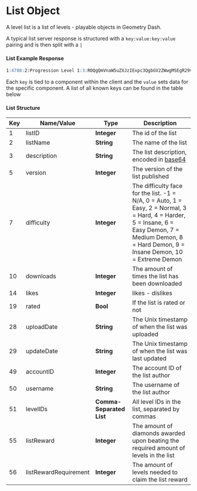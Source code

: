 # List Object
A level list is a list of levels - playable objects in Geometry Dash.

A typical list server response is structured with a `key:value:key:value` pairing and is then split with a `|`
#### **List Example Response**
```md
1:4788:2:Progression Level 1:3:R0QgQmVnaW5uZXJzIExpc3QgbGV2ZWwgMSEgR29vZCBsaXN0IG9mIGxldmVscyB0byBpbnRyb2R1Y2UgZnJpZW5kcyB0byB0aGUgZ2FtZSE=:5:5:49:6061424:50:tricipital:10:1451689:7:1:14:61715:19:1:51:90752263,59760047,88982532,78743788,88022936,89413344,90994090,74542823,74612523,55037478:55:20:56:5:28:1703050435:29:1703402400#15479163:tricipital:6061424#9999:0:10#f5da5823d94bbe7208dd83a30ff427c7d88fdb99
```

Each `key` is tied to a component within the client and the `value` sets data for the specific component.
A list of all known keys can be found in the table below

#### List Structure
| Key | Name/Value                | Type                                         | Description                                                              
|-----|---------------------------|----------------------------------------------|--------------------------------------------------------------------------
| 1   | listID                   | **Integer**                             | The id of the list                                                   
| 2   | listName                 | **String**                              | The name of the list                                             
| 3   | description              | **String**                              | The list description, encoded in [base64](/topics/encryption/base64.md) 
| 5   | version                  | **Integer**                             | The version of the list published
| 7   | difficulty               | **Integer**                             | The difficulty face for the list. -1 = N/A, 0 = Auto, 1 = Easy, 2 = Normal, 3 = Hard, 4 = Harder, 5 = Insane, 6 = Easy Demon, 7 = Medium Demon, 8 = Hard Demon, 9 = Insane Demon, 10 = Extreme Demon
| 10  | downloads                | **Integer**                             | The amount of times the list has been downloaded
| 14  | likes                    | **Integer** 			                   | likes - dislikes |
| 19  | rated                    | **Bool** 	                           | If the list is rated or not
| 28  | uploadDate               | **String** 				               | The Unix timestamp of when the list was uploaded
| 29  | updateDate               | **String** 				               | The Unix timestamp of when the list was last updated
| 49  | accountID                | **Integer**                             | The account ID of the list author
| 50  | username                 | **String**                              | The username of the list author
| 51  | levelIDs                 | **Comma-Separated List**                | All level IDs in the list, separated by commas
| 55  | listReward               | **Integer**                             | The amount of diamonds awarded upon beating the required amount of levels in the list
| 56  | listRewardRequirement    | **Integer**                             | The amount of levels needed to claim the list reward
